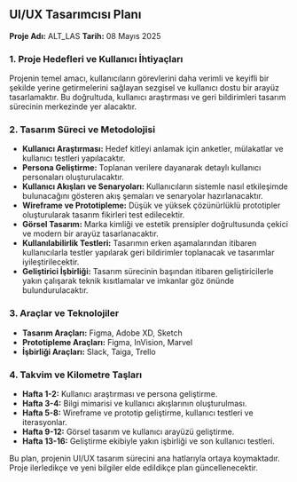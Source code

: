 ## UI/UX Tasarımcısı Planı

**Proje Adı:** ALT_LAS
**Tarih:** 08 Mayıs 2025

### 1. Proje Hedefleri ve Kullanıcı İhtiyaçları

Projenin temel amacı, kullanıcıların görevlerini daha verimli ve keyifli bir şekilde yerine getirmelerini sağlayan sezgisel ve kullanıcı dostu bir arayüz tasarlamaktır. Bu doğrultuda, kullanıcı araştırması ve geri bildirimleri tasarım sürecinin merkezinde yer alacaktır.

### 2. Tasarım Süreci ve Metodolojisi

*   **Kullanıcı Araştırması:** Hedef kitleyi anlamak için anketler, mülakatlar ve kullanıcı testleri yapılacaktır.
*   **Persona Geliştirme:** Toplanan verilere dayanarak detaylı kullanıcı personaları oluşturulacaktır.
*   **Kullanıcı Akışları ve Senaryoları:** Kullanıcıların sistemle nasıl etkileşimde bulunacağını gösteren akış şemaları ve senaryolar hazırlanacaktır.
*   **Wireframe ve Prototipleme:** Düşük ve yüksek çözünürlüklü prototipler oluşturularak tasarım fikirleri test edilecektir.
*   **Görsel Tasarım:** Marka kimliği ve estetik prensipler doğrultusunda çekici ve modern bir arayüz tasarlanacaktır.
*   **Kullanılabilirlik Testleri:** Tasarımın erken aşamalarından itibaren kullanıcılarla testler yapılarak geri bildirimler toplanacak ve tasarımlar iyileştirilecektir.
*   **Geliştirici İşbirliği:** Tasarım sürecinin başından itibaren geliştiricilerle yakın çalışarak teknik kısıtlamalar ve imkanlar göz önünde bulundurulacaktır.

### 3. Araçlar ve Teknolojiler

*   **Tasarım Araçları:** Figma, Adobe XD, Sketch
*   **Prototipleme Araçları:** Figma, InVision, Marvel
*   **İşbirliği Araçları:** Slack, Taiga, Trello

### 4. Takvim ve Kilometre Taşları

*   **Hafta 1-2:** Kullanıcı araştırması ve persona geliştirme.
*   **Hafta 3-4:** Bilgi mimarisi ve kullanıcı akışlarının oluşturulması.
*   **Hafta 5-8:** Wireframe ve prototip geliştirme, kullanıcı testleri ve iterasyonlar.
*   **Hafta 9-12:** Görsel tasarım ve kullanıcı arayüzü geliştirme.
*   **Hafta 13-16:** Geliştirme ekibiyle yakın işbirliği ve son kullanıcı testleri.

Bu plan, projenin UI/UX tasarım sürecini ana hatlarıyla ortaya koymaktadır. Proje ilerledikçe ve yeni bilgiler elde edildikçe plan güncellenecektir.
